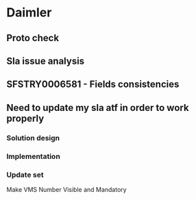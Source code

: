 # Daimler

## Proto check
## Sla issue analysis
## SFSTRY0006581 - Fields consistencies
## Need to update my sla atf in order to work properly

### Solution design

### Implementation

### Update set
Make VMS Number Visible and Mandatory